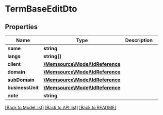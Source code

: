# TermBaseEditDto

## Properties
Name | Type | Description | Notes
------------ | ------------- | ------------- | -------------
**name** | **string** |  | [optional] 
**langs** | **string[]** |  | [optional] 
**client** | [**\Memsource\Model\IdReference**](IdReference.md) |  | [optional] 
**domain** | [**\Memsource\Model\IdReference**](IdReference.md) |  | [optional] 
**subDomain** | [**\Memsource\Model\IdReference**](IdReference.md) |  | [optional] 
**businessUnit** | [**\Memsource\Model\IdReference**](IdReference.md) |  | [optional] 
**note** | **string** |  | [optional] 

[[Back to Model list]](../README.md#documentation-for-models) [[Back to API list]](../README.md#documentation-for-api-endpoints) [[Back to README]](../README.md)


